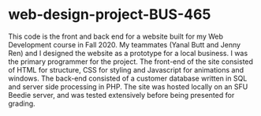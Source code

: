 # web-design-project-BUS-465
This code is the front and back end for a website built for my Web Development course in Fall 2020. 
My teammates (Yanal Butt and Jenny Ren) and I designed the website as a prototype for a local business. I was the primary programmer for the project. 
The front-end of the site consisted of HTML for structure, CSS for styling and Javascript for animations and windows.
The back-end consisted of a customer database written in SQL and server side processing in PHP.
The site was hosted locally on an SFU Beedie server, and was tested extensively before being presented for grading. 
